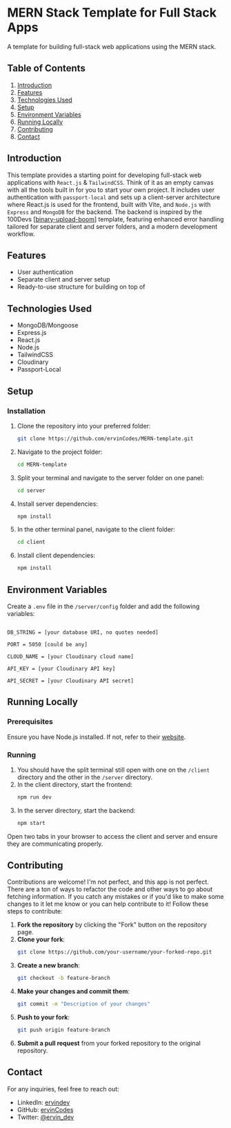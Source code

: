 # MERN Stack Template for Full Stack Apps

A template for building full-stack web applications using the MERN stack. 

## Table of Contents
1. [Introduction](#introduction)
2. [Features](#features)
3. [Technologies Used](#technologies-used)
4. [Setup](#setup)
5. [Environment Variables](#environment-variables)
6. [Running Locally](#running-locally)
7. [Contributing](#contributing)
8. [Contact](#contact)

## Introduction
This template provides a starting point for developing full-stack web applications with `React.js` & `TailwindCSS`.  Think of it as an empty canvas with all the tools built in for you to start your own project. It includes user authentication with `passport-local` and sets up a client-server architecture where React.js is used for the frontend, built with Vite, and `Node.js` with `Express` and `MongoDB` for the backend. The backend is inspired by the 100Devs [[binary-upload-boom](https://github.com/100devs/binary-upload-boom)] template, featuring enhanced error handling tailored for separate client and server folders, and a modern development workflow.

## Features
- User authentication
- Separate client and server setup
- Ready-to-use structure for building on top of

## Technologies Used
- MongoDB/Mongoose
- Express.js
- React.js
- Node.js
- TailwindCSS
- Cloudinary
- Passport-Local


## Setup

### Installation
1. Clone the repository into your preferred folder:
    ```bash
    git clone https://github.com/ervinCodes/MERN-template.git
    ```
2. Navigate to the project folder:
    ```bash
    cd MERN-template
    ```
3. Split your terminal and navigate to the server folder on one panel:
    ```bash
    cd server
    ```
4. Install server dependencies:
    ```bash
    npm install
    ```
5. In the other terminal panel, navigate to the client folder:
    ```bash
    cd client
    ```
6. Install client dependencies:
    ```bash
    npm install
    ```

## Environment Variables
Create a `.env` file in the `/server/config` folder and add the following variables:

```

DB_STRING = [your database URI, no quotes needed]

PORT = 5050 [could be any]

CLOUD_NAME = [your Cloudinary cloud name]

API_KEY = [your Cloudinary API key]

API_SECRET = [your Cloudinary API secret]
```

## Running Locally

### Prerequisites
Ensure you have Node.js installed. If not, refer to their [website](https://nodejs.org/).

### Running
1. You should have the split terminal still open with one on the `/client` directory and the other in the `/server` directory.
2. In the client directory, start the frontend:
    ```bash
    npm run dev
    ```
3. In the server directory, start the backend:
    ```bash
    npm start
    ```

Open two tabs in your browser to access the client and server and ensure they are communicating properly.

## Contributing
Contributions are welcome! I'm not perfect, and this app is not perfect. There are a ton of ways to refactor the code and other ways to go about fetching information. If you catch any mistakes or if you'd like to make some changes to it let me know or you can help contribute to it! Follow these steps to contribute:

1. **Fork the repository** by clicking the "Fork" button on the repository page.
2. **Clone your fork**:
    ```bash
    git clone https://github.com/your-username/your-forked-repo.git
    ```
3. **Create a new branch**:
    ```bash
    git checkout -b feature-branch
    ```
4. **Make your changes and commit them**:
    ```bash
    git commit -m "Description of your changes"
    ```
5. **Push to your fork**:
    ```bash
    git push origin feature-branch
    ```
6. **Submit a pull request** from your forked repository to the original repository.

## Contact
For any inquiries, feel free to reach out:

- LinkedIn: [ervindev](https://www.linkedin.com/in/ervindev/)
- GitHub: [ervinCodes](https://github.com/ervinCodes)
- Twitter: [@ervin_dev](https://x.com/ervin_dev)
